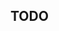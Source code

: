<!-- ---
layout: default
nav_order: 3
title: Tables
parent: Guides
--- -->

<!--© 2024 Laserfiche.
See LICENSE-DOCUMENTATION and LICENSE-CODE in the project root for license information.-->

## TODO
